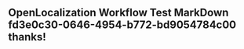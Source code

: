 <properties
ms.topic="hero-topic"
ms.test1="hero-topic"
ms.test2="test"/>


## OpenLocalization Workflow Test MarkDown fd3e0c30-0646-4954-b772-bd9054784c00 thanks!



<!--HONumber=Oct16_HO4-->


